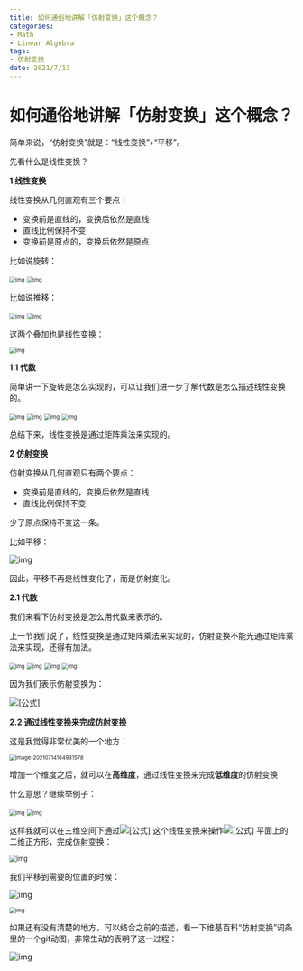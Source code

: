 ```yaml
---
title: 如何通俗地讲解「仿射变换」这个概念？
categories:
- Math
- Linear Algebra
tags:
- 仿射变换
date: 2021/7/13
---
```




# 如何通俗地讲解「仿射变换」这个概念？

简单来说，“仿射变换”就是：“线性变换”+“平移”。

先看什么是线性变换？

**1 线性变换**

线性变换从几何直观有三个要点：

- 变换前是直线的，变换后依然是直线
- 直线比例保持不变
- 变换前是原点的，变换后依然是原点

比如说旋转：

<img src="https://pic2.zhimg.com/v2-18cc214fb5910d845fe83747b403b0d0_r.jpg?source=1940ef5c" alt="img" style="zoom:67%;" />

<img src="https://pic1.zhimg.com/v2-a778ff6014ee7dc63b5a2310dc3be36b_r.jpg?source=1940ef5c" alt="img" style="zoom:67%;" />

比如说推移：

<img src="https://pic2.zhimg.com/v2-97f2b0967fec25a50e4667707b0bea1b_r.jpg?source=1940ef5c" alt="img" style="zoom:67%;" />

<img src="https://pic2.zhimg.com/v2-b2df13521f156f451c169a481fab2c94_r.jpg?source=1940ef5c" alt="img" style="zoom:67%;" />

这两个叠加也是线性变换：

<img src="https://pic2.zhimg.com/v2-2da499f00bc251b496ddb9562e97f149_r.jpg?source=1940ef5c" alt="img" style="zoom: 67%;" />

**1.1 代数**

简单讲一下旋转是怎么实现的，可以让我们进一步了解代数是怎么描述线性变换的。

<img src="https://pic1.zhimg.com/v2-71b2d51e8e9b2ea16c3acd7703e8db9d_r.jpg?source=1940ef5c" alt="img" style="zoom:67%;" />

<img src="https://pic3.zhimg.com/v2-d3a10a037d43d8b9df610e5453bef88f_r.jpg?source=1940ef5c" alt="img" style="zoom:67%;" />

<img src="https://pica.zhimg.com/v2-cf686491ffe5fa5e44b4f0b38e0e1472_r.jpg?source=1940ef5c" alt="img" style="zoom:67%;" />

<img src="https://pic1.zhimg.com/v2-b9cd02f0fac098b376bfad788ca638d7_r.jpg?source=1940ef5c" alt="img" style="zoom:67%;" />

总结下来，线性变换是通过矩阵乘法来实现的。

**2 仿射变换**

仿射变换从几何直观只有两个要点：

- 变换前是直线的，变换后依然是直线
- 直线比例保持不变

少了原点保持不变这一条。

比如平移：

![img](https://pica.zhimg.com/v2-22b29cf8f44690de08e107f9823f635d_r.jpg?source=1940ef5c)

因此，平移不再是线性变化了，而是仿射变化。

**2.1 代数**

我们来看下仿射变换是怎么用代数来表示的。

上一节我们说了，线性变换是通过矩阵乘法来实现的，仿射变换不能光通过矩阵乘法来实现，还得有加法。

<img src="https://pic2.zhimg.com/v2-0b29e9ad091ed552091a9772d14dd729_r.jpg?source=1940ef5c" alt="img" style="zoom:67%;" />

<img src="https://pic1.zhimg.com/v2-9d727a77caa978c4d8b3f382dc08f0f7_r.jpg?source=1940ef5c" alt="img" style="zoom:67%;" />

<img src="https://pic1.zhimg.com/v2-946bf7f77d4e31bb89f0e2ba9cd231c2_r.jpg?source=1940ef5c" alt="img" style="zoom:67%;" />

<img src="https://pic2.zhimg.com/v2-c58a41ad81f18864126b93d7331c97af_r.jpg?source=1940ef5c" alt="img" style="zoom:67%;" />

因为我们表示仿射变换为：

![[公式]](https://www.zhihu.com/equation?tex=%5Cvec%7By%7D%3DA%5Cvec%7Bx%7D%2B%5Cvec%7Bb%7D)

**2.2 通过线性变换来完成仿射变换**

这是我觉得非常优美的一个地方：

<img src="https://gitee.com/gaoyi-ai/image-bed/raw/master/images/image-20210714164931578.png" alt="image-20210714164931578" style="zoom:67%;" />

增加一个维度之后，就可以在**高维度**，通过线性变换来完成**低维度**的仿射变换

什么意思？继续举例子：

<img src="https://pic2.zhimg.com/v2-22ad6b8e8ef07fb70c8add751ed3b9df_r.jpg?source=1940ef5c" alt="img" style="zoom:67%;" />

<img src="https://pic1.zhimg.com/v2-ff605e1490c88ee973f68dd1357cf228_r.jpg?source=1940ef5c" alt="img" style="zoom:67%;" />

这样我就可以在三维空间下通过![[公式]](https://www.zhihu.com/equation?tex=%5Cbegin%7Bbmatrix%7DA%26%5Cvec%7Bb%7D%5C%5C0%261%5Cend%7Bbmatrix%7D) 这个线性变换来操作![[公式]](https://www.zhihu.com/equation?tex=z%3D1) 平面上的二维正方形，完成仿射变换：

<img src="https://pic1.zhimg.com/v2-7996e53eb81649ba2961e05064cf89ca_r.jpg?source=1940ef5c" alt="img" style="zoom: 80%;" />

我们平移到需要的位置的时候：

![img](https://pic3.zhimg.com/v2-9ed3053ad36750bb18ec4026dc42c57b_r.jpg?source=1940ef5c)

<img src="https://pic1.zhimg.com/v2-8d71b77077dce5e8d310e34c67536c62_r.jpg?source=1940ef5c" alt="img" style="zoom:67%;" />

如果还有没有清楚的地方，可以结合之前的描述，看一下维基百科“仿射变换”词条里的一个gif动图，非常生动的表明了这一过程：

![img](https://pic2.zhimg.com/50/v2-01d06795480b91a9bc1fa57ce5fd7009_720w.webp)